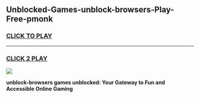 
## Unblocked-Games-unblock-browsers-Play-Free-pmonk
<h3>
<a href="https://premium76.site?title=unblock-browsers&ref=19M">CLICK TO PLAY</a></h3>
<hr>

<h3>
<a href="https://premium76.site?title=unblock-browsers&ref=19M">CLICK 2 PLAY</a>
  
</h3>

<a href="https://premium76.site?title=unblock-browsers&ref=19M"><img src="https://clearcache.store/games.png"></a>


**unblock-browsers games unblocked: Your Gateway to Fun and Accessible Online Gaming**
